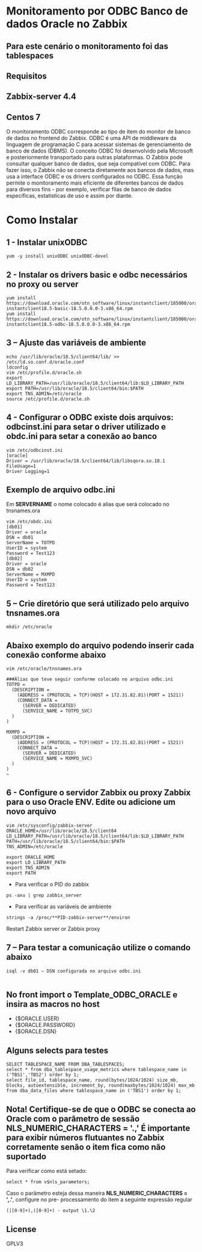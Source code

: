 # Monitoramento por ODBC Banco de dados Oracle no Zabbix
## Para este cenário o monitoramento foi das tablespaces
## Requisitos

## Zabbix-server 4.4
## Centos 7

O monitoramento ODBC corresponde ao tipo de item do monitor de banco de dados no frontend do Zabbix.
ODBC é uma API de middleware da linguagem de programação C para acessar sistemas de gerenciamento de banco de dados (DBMS). O conceito ODBC foi desenvolvido pela Microsoft e posteriormente transportado para outras plataformas.
O Zabbix pode consultar qualquer banco de dados, que seja compatível com ODBC. Para fazer isso, o Zabbix não se conecta diretamente aos bancos de dados, mas usa a interface ODBC e os drivers configurados no ODBC. Essa função permite o monitoramento mais eficiente de diferentes bancos de dados para diversos fins - por exemplo, verificar filas de banco de dados específicas, estatísticas de uso e assim por diante.

# Como Instalar 

## 1 - Instalar unixODBC 
```
yum -y install unixODBC unixODBC-devel
```

## 2 - Instalar os drivers basic e odbc necessários no proxy ou server 
```
yum install https://download.oracle.com/otn_software/linux/instantclient/185000/oracle-instantclient18.5-basic-18.5.0.0.0-3.x86_64.rpm
yum install https://download.oracle.com/otn_software/linux/instantclient/185000/oracle-instantclient18.5-odbc-18.5.0.0.0-3.x86_64.rpm
```

## 3 – Ajuste das variáveis de ambiente
```
echo /usr/lib/oracle/18.5/client64/lib/ >> /etc/ld.so.conf.d/oracle.conf
ldconfig
vim /etc/profile.d/oracle.sh
export LD_LIBRARY_PATH=/usr/lib/oracle/18.5/client64/lib:$LD_LIBRARY_PATH
export PATH=/usr/lib/oracle/18.5/client64/bin:$PATH
export TNS_ADMIN=/etc/oracle
source /etc/profile.d/oracle.sh
```
## 4 - Configurar o ODBC existe dois arquivos: **odbcinst.ini** para setar o driver utilizado e **obdc.ini** para setar a conexão ao banco
```
vim /etc/odbcinst.ini
[oracle]
Driver = /usr/lib/oracle/18.5/client64/lib/libsqora.so.18.1
FileUsage=1
Driver Logging=1
```
## Exemplo de arquivo odbc.ini 
Em **SERVERNAME** o nome colocado é alias que será colocado no tnsnames.ora
```
vim /etc/obdc.ini
[db01]
Driver = oracle
DSN = db01
ServerName = TOTPD
UserID = system
Password = Test123
[db02]
Driver = oracle
DSN = db02
ServerName = MXMPD
UserID = system
Password = Test123
```
## 5 – Crie diretório que será utilizado pelo arquivo tnsnames.ora 
```
mkdir /etc/oracle
```
## Abaixo exemplo do arquivo podendo inserir cada conexão conforme abaixo
```
vim /etc/oracle/tnsnames.ora

###Álias que teve seguir conforme colocado no arquivo odbc.ini
TOTPD =
  (DESCRIPTION =
    (ADDRESS = (PROTOCOL = TCP)(HOST = 172.31.82.81)(PORT = 1521))
    (CONNECT_DATA =
      (SERVER = DEDICATED)
      (SERVICE_NAME = TOTPD_SVC)
  )
)

MXMPD =
  (DESCRIPTION =
    (ADDRESS = (PROTOCOL = TCP)(HOST = 172.31.82.81)(PORT = 1521))
    (CONNECT_DATA =
      (SERVER = DEDICATED)
      (SERVICE_NAME = MXMPD_SVC)
  )
)
~
```
## 6 - Configure o servidor Zabbix ou proxy Zabbix para o uso Oracle ENV. Edite ou adicione um novo arquivo

```
vim /etc/sysconfig/zabbix-server
ORACLE_HOME=/usr/lib/oracle/18.5/client64
LD_LIBRARY_PATH=/usr/lib/oracle/18.5/client64/lib:$LD_LIBRARY_PATH
PATH=/usr/lib/oracle/18.5/client64/bin:$PATH
TNS_ADMIN=/etc/oracle

export ORACLE_HOME
export LD_LIBRARY_PATH
export TNS_ADMIN
export PATH
```
- Para verificar o PID do zabbix  
```
ps -axu | grep zabbix_server 
```
- Para verificar as variáveis de ambiente
```
strings -a /proc/**PID-zabbix-server**/environ 
```
Restart Zabbix server or Zabbix proxy

## 7 – Para testar a comunicação utilize o comando abaixo
```
isql -v db01 – DSN configurada no arquivo odbc.ini
 
```
## No front import o Template_ODBC_ORACLE e insira as macros no host
- {$ORACLE.USER} 
- {$ORACLE.PASSWORD}
- {$ORACLE.DSN}

## Alguns selects para testes
```
SELECT TABLESPACE_NAME FROM DBA_TABLESPACES;
select * from dba_tablespace_usage_metrics where tablespace_name in ('TBS1','TBS2') order by 1;
select file_id, tablespace_name, round(bytes/1024/1024) size_mb, blocks, autoextensible, increment_by, round(maxbytes/1024/1024) max_mb from dba_data_files where tablespace_name in ('TBS1') order by 1;
```
## Nota! Certifique-se de que o ODBC se conecta ao Oracle com o parâmetro de sessão NLS_NUMERIC_CHARACTERS = '.,' É importante para exibir números flutuantes no Zabbix corretamente senão o item fica como não suportado

Para verificar como está setado:
```
select * from v$nls_parameters;
```
Caso o parâmetro esteja dessa maneira **NLS_NUMERIC_CHARACTERS = ',.'**, configure no pre- processamento do item a seguinte expressão regular

```
(|[0-9]+),([0-9]+) - output \1.\2
```

## License
GPLV3
